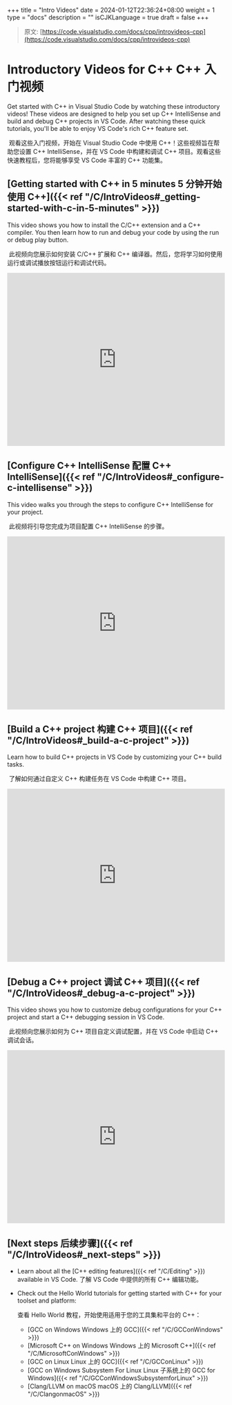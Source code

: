 +++
title = "Intro Videos"
date = 2024-01-12T22:36:24+08:00
weight = 1
type = "docs"
description = ""
isCJKLanguage = true
draft = false
+++

> 原文: [https://code.visualstudio.com/docs/cpp/introvideos-cpp](https://code.visualstudio.com/docs/cpp/introvideos-cpp)

# Introductory Videos for C++ C++ 入门视频



Get started with C++ in Visual Studio Code by watching these introductory videos! These videos are designed to help you set up C++ IntelliSense and build and debug C++ projects in VS Code. After watching these quick tutorials, you'll be able to enjoy VS Code's rich C++ feature set.

​​​	观看这些入门视频，开始在 Visual Studio Code 中使用 C++！这些视频旨在帮助您设置 C++ IntelliSense，并在 VS Code 中构建和调试 C++ 项目。观看这些快速教程后，您将能够享受 VS Code 丰富的 C++ 功能集。

## [Getting started with C++ in 5 minutes 5 分钟开始使用 C++]({{< ref "/C/IntroVideos#_getting-started-with-c-in-5-minutes" >}})

This video shows you how to install the C/C++ extension and a C++ compiler. You then learn how to run and debug your code by using the run or debug play button.

​​​	此视频向您展示如何安装 C/C++ 扩展和 C++ 编译器。然后，您将学习如何使用运行或调试播放按钮运行和调试代码。

<iframe width="560" height="315" src="https://www.youtube.com/embed/qeEcV6u1kV4?si=ZrLnwMO00gmlst8g" title="Getting Started with C++ in 5 minutes" frameborder="0" allow="accelerometer; autoplay; clipboard-write; encrypted-media; gyroscope; picture-in-picture; web-share" allowfullscreen="" style="box-sizing: border-box; font-family: &quot;Segoe UI&quot;, &quot;Helvetica Neue&quot;, Helvetica, Arial, sans-serif; width: 616.662px; max-width: 100%; height: 400px; color: rgb(36, 36, 36); font-size: 16px; font-style: normal; font-variant-ligatures: normal; font-variant-caps: normal; font-weight: 400; letter-spacing: normal; orphans: 2; text-align: start; text-indent: 0px; text-transform: none; widows: 2; word-spacing: 0px; -webkit-text-stroke-width: 0px; white-space: normal; background-color: rgb(255, 255, 255); text-decoration-thickness: initial; text-decoration-style: initial; text-decoration-color: initial;"></iframe>



## [Configure C++ IntelliSense 配置 C++ IntelliSense]({{< ref "/C/IntroVideos#_configure-c-intellisense" >}})

This video walks you through the steps to configure C++ IntelliSense for your project.

​​​	此视频将引导您完成为项目配置 C++ IntelliSense 的步骤。

<iframe src="https://channel9.msdn.com/Blogs/One-Dev-Minute/Configure-C-IntelliSense-in-Visual-Studio-Code/player" width="960" height="540" allowfullscreen="" frameborder="0" title="Configure C++ IntelliSense in Visual Studio Code - Microsoft Channel 9 Video" style="box-sizing: border-box; font-family: &quot;Segoe UI&quot;, &quot;Helvetica Neue&quot;, Helvetica, Arial, sans-serif; width: 616.662px; max-width: 100%; height: 400px; color: rgb(36, 36, 36); font-size: 16px; font-style: normal; font-variant-ligatures: normal; font-variant-caps: normal; font-weight: 400; letter-spacing: normal; orphans: 2; text-align: start; text-indent: 0px; text-transform: none; widows: 2; word-spacing: 0px; -webkit-text-stroke-width: 0px; white-space: normal; background-color: rgb(255, 255, 255); text-decoration-thickness: initial; text-decoration-style: initial; text-decoration-color: initial;"></iframe>



## [Build a C++ project 构建 C++ 项目]({{< ref "/C/IntroVideos#_build-a-c-project" >}})

Learn how to build C++ projects in VS Code by customizing your C++ build tasks.

​​​	了解如何通过自定义 C++ 构建任务在 VS Code 中构建 C++ 项目。

<iframe src="https://channel9.msdn.com/Blogs/One-Dev-Minute/Build-a-C-project-in-VS-Code/player" width="960" height="540" allowfullscreen="" frameborder="0" title="Build a C++ project in VS Code - Microsoft Channel 9 Video" style="box-sizing: border-box; font-family: &quot;Segoe UI&quot;, &quot;Helvetica Neue&quot;, Helvetica, Arial, sans-serif; width: 616.662px; max-width: 100%; height: 400px; color: rgb(36, 36, 36); font-size: 16px; font-style: normal; font-variant-ligatures: normal; font-variant-caps: normal; font-weight: 400; letter-spacing: normal; orphans: 2; text-align: start; text-indent: 0px; text-transform: none; widows: 2; word-spacing: 0px; -webkit-text-stroke-width: 0px; white-space: normal; background-color: rgb(255, 255, 255); text-decoration-thickness: initial; text-decoration-style: initial; text-decoration-color: initial;"></iframe>



## [Debug a C++ project 调试 C++ 项目]({{< ref "/C/IntroVideos#_debug-a-c-project" >}})

This video shows you how to customize debug configurations for your C++ project and start a C++ debugging session in VS Code.

​​​	此视频向您展示如何为 C++ 项目自定义调试配置，并在 VS Code 中启动 C++ 调试会话。

<iframe src="https://channel9.msdn.com/Shows/Docs-Dev-Tools/Debug-a-C-project-in-VS-Code/player" width="960" height="540" allowfullscreen="" frameborder="0" title="Debug a C++ project in VS Code - Microsoft Channel 9 Video" style="box-sizing: border-box; font-family: &quot;Segoe UI&quot;, &quot;Helvetica Neue&quot;, Helvetica, Arial, sans-serif; width: 616.662px; max-width: 100%; height: 400px; color: rgb(36, 36, 36); font-size: 16px; font-style: normal; font-variant-ligatures: normal; font-variant-caps: normal; font-weight: 400; letter-spacing: normal; orphans: 2; text-align: start; text-indent: 0px; text-transform: none; widows: 2; word-spacing: 0px; -webkit-text-stroke-width: 0px; white-space: normal; background-color: rgb(255, 255, 255); text-decoration-thickness: initial; text-decoration-style: initial; text-decoration-color: initial;"></iframe>



## [Next steps 后续步骤]({{< ref "/C/IntroVideos#_next-steps" >}})

- Learn about all the [C++ editing features]({{< ref "/C/Editing" >}}) available in VS Code.
  了解 VS Code 中提供的所有 C++ 编辑功能。

- Check out the Hello World tutorials for getting started with C++ for your toolset and platform:

  
  查看 Hello World 教程，开始使用适用于您的工具集和平台的 C++：

  - [GCC on Windows
    Windows 上的 GCC]({{< ref "/C/GCConWindows" >}})
  - [Microsoft C++ on Windows
    Windows 上的 Microsoft C++]({{< ref "/C/MicrosoftConWindows" >}})
  - [GCC on Linux
    Linux 上的 GCC]({{< ref "/C/GCConLinux" >}})
  - [GCC on Windows Subsystem For Linux
    Linux 子系统上的 GCC for Windows]({{< ref "/C/GCConWindowsSubsystemforLinux" >}})
  - [Clang/LLVM on macOS
    macOS 上的 Clang/LLVM]({{< ref "/C/ClangonmacOS" >}})
